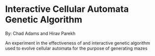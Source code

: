 # Interactive Cellular Automata Genetic Algorithm
By: Chad Adams and Hirav Parekh

An experiment in the effectiveness of and interactive genetic algorithm used to evolve cellular automata for the purpose of generating mazes